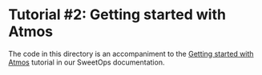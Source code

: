 # Tutorial #2: Getting started with Atmos

The code in this directory is an accompaniment to the [Getting started with Atmos](https://atmos.tools/tutorials/atmos-getting-started/) tutorial in our SweetOps documentation.
